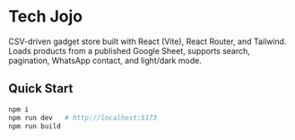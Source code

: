 # Tech Jojo

CSV-driven gadget store built with React (Vite), React Router, and Tailwind. Loads products from a published Google Sheet, supports search, pagination, WhatsApp contact, and light/dark mode.

## Quick Start
```bash
npm i
npm run dev   # http://localhost:5173
npm run build
